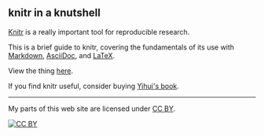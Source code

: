 ## knitr in a knutshell

[Knitr](http://yihui.name/knitr/) is a really important tool for
reproducible research.

This is a brief guide to knitr, covering the fundamentals of
its use with
[Markdown](http://daringfireball.net/projects/markdown/),
[AsciiDoc](http://www.methods.co.nz/asciidoc/), and
[LaTeX](http://www.latex-project.org).

View the thing [here](http://kbroman.org/knitr_knutshell).

If you find knitr useful, consider buying
[Yihui's book](http://www.amazon.com/exec/obidos/ASIN/1498716962/7210-20).

---

My parts of this web site are licensed under
[CC BY](http://creativecommons.org/licenses/by/3.0/).

[![CC BY](http://i.creativecommons.org/l/by/3.0/88x31.png)](http://creativecommons.org/licenses/by/3.0/)
